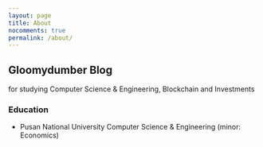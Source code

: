 ```yaml
---
layout: page
title: About
nocomments: true
permalink: /about/
---
```


<!-- **need modifying ![acoustikue](/assets/acoustikue_icon.png) -->

## Gloomydumber Blog

for studying Computer Science & Engineering, Blockchain and Investments

### Education

- Pusan National University Computer Science & Engineering (minor: Economics)
